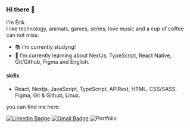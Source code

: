 
  ### Hi there 👋

  I'm Érik.  
  I like technology, animals, games, series, love music and a cup of coffee can not miss.

  - 📚 I’m currently studyng!
  - 🌱 I’m currently learning about NextJs, TypeScript, React Native, Git/Github, Figma and English.

  #### skills
  - React, Nextjs, JavaScript, TypeScript, APIRest, HTML, CSS/SASS, Figma, Git & Github, Linux.

  you can find me here:  

  [![Linkedin Badge](https://img.shields.io/badge/-Linkedin-blue?style=flat-square&logo=Linkedin&logoColor=white&link=https://www.linkedin.com/in/erik-albuquerque/)](https://www.linkedin.com/in/erik-albuquerque/)
  [![Gmail Badge](https://img.shields.io/badge/-Gmail-c14438?style=flat-square&logo=Gmail&logoColor=white&link=mailto:erik.albuquerque.oficial@gmail.com)](mailto:erik.albuquerque.oficial@gmail.com)
  ![Portfolio](https://img.shields.io/badge/Portfolio-212121?style=flat-square&logo=blogger&logoColor=white&link=https://portfolio-kataik.vercel.app/)
